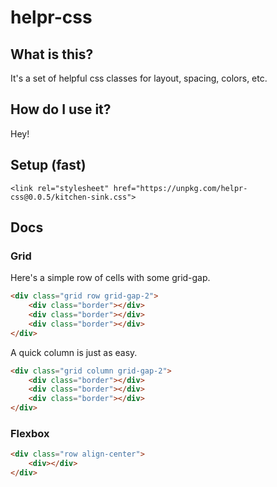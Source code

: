 # helpr-css

## What is this?
It's a set of helpful css classes for layout, spacing, colors, etc.

## How do I use it?
<div class="p2 mb2 align-center justify-center shadow--4 color--primary">
    Hey!
</div>

## Setup (fast)
```
<link rel="stylesheet" href="https://unpkg.com/helpr-css@0.0.5/kitchen-sink.css">
```

## Docs

### Grid
Here's a simple row of cells with some grid-gap.
```html
<div class="grid row grid-gap-2">
    <div class="border"></div>
    <div class="border"></div>
    <div class="border"></div>
</div>
```

A quick column is just as easy.
```html
<div class="grid column grid-gap-2">
    <div class="border"></div>
    <div class="border"></div>
    <div class="border"></div>
</div>
```

### Flexbox

```html
<div class="row align-center">
    <div></div>
</div>
```
